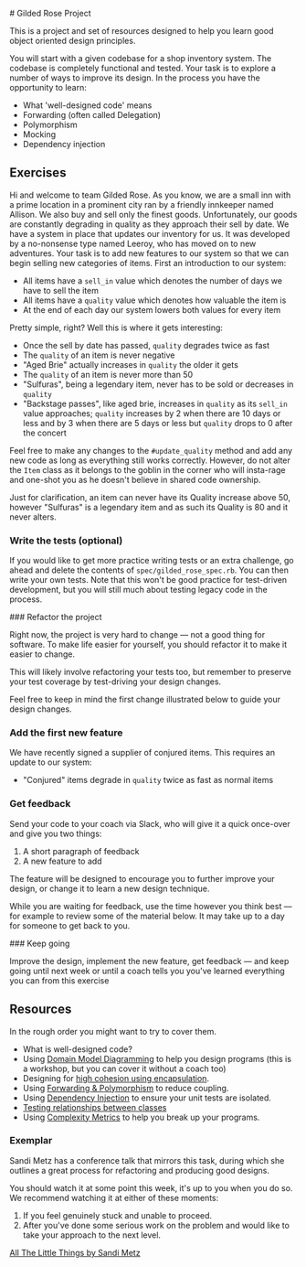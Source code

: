 # Gilded Rose Project

This is a project and set of resources designed to help you learn good object
oriented design principles.

You will start with a given codebase for a shop inventory system. The codebase
is completely functional and tested. Your task is to explore a number of ways
to improve its design. In the process you have the opportunity to learn:

* What 'well-designed code' means
* Forwarding (often called Delegation)
* Polymorphism
* Mocking
* Dependency injection

## Exercises

Hi and welcome to team Gilded Rose. As you know, we are a small inn with a prime
location in a prominent city ran by a friendly innkeeper named Allison. We also
buy and sell only the finest goods. Unfortunately, our goods are constantly
degrading in quality as they approach their sell by date. We have a system in
place that updates our inventory for us. It was developed by a no-nonsense type
named Leeroy, who has moved on to new adventures. Your task is to add new
features to our system so that we can begin selling new categories of items.
First an introduction to our system:

* All items have a `sell_in` value which denotes the number of days we have to sell
  the item
* All items have a `quality` value which denotes how valuable the item is
* At the end of each day our system lowers both values for every item

Pretty simple, right? Well this is where it gets interesting:

* Once the sell by date has passed, `quality` degrades twice as fast
* The `quality` of an item is never negative
* "Aged Brie" actually increases in `quality` the older it gets
* The `quality` of an item is never more than 50
* "Sulfuras", being a legendary item, never has to be sold or decreases in
  `quality`
* "Backstage passes", like aged brie, increases in `quality` as its `sell_in` value
  approaches; `quality` increases by 2 when there are 10 days or less and by 3
  when there are 5 days or less but `quality` drops to 0 after the concert

Feel free to make any changes to the `#update_quality` method and add any new
code as long as everything still works correctly. However, do not alter the
`Item` class as it belongs to the goblin in the corner who will insta-rage and
one-shot you as he doesn't believe in shared code ownership.

Just for clarification, an item can never have its Quality increase above 50,
however "Sulfuras" is a legendary item and as such its Quality is 80 and it
never alters.

### Write the tests (optional)

If you would like to get more practice writing tests or an extra challenge, go
ahead and delete the contents of `spec/gilded_rose_spec.rb`. You can then write
your own tests. Note that this won't be good practice for test-driven
development, but you will still much about testing legacy code in the process.

### Refactor the project

Right now, the project is very hard to change — not a good thing for software.
To make life easier for yourself, you should refactor it to make it easier to
change.

This will likely involve refactoring your tests too, but remember to preserve
your test coverage by test-driving your design changes.

Feel free to keep in mind the first change illustrated below to guide your
design changes.

### Add the first new feature

We have recently signed a supplier of conjured items. This requires an update to
our system:

* "Conjured" items degrade in `quality` twice as fast as normal items

### Get feedback

Send your code to your coach via Slack, who will give it a quick once-over and
give you two things:

1. A short paragraph of feedback
2. A new feature to add

The feature will be designed to encourage you to further improve your design,
or change it to learn a new design technique.

While you are waiting for feedback, use the time however you think best — for
example to review some of the material below. It may take up to a day for
someone to get back to you.

### Keep going

Improve the design, implement the new feature, get feedback — and keep going
until next week or until a coach tells you you've learned everything you can
from this exercise

## Resources

In the rough order you might want to try to cover them.

* What is well-designed code?
* Using [Domain Model Diagramming](https://github.com/makersacademy/skills-workshops/tree/master/week-2/domain_model_diagramming) to help you design programs (this is a workshop, but you can cover it without a coach too)
* Designing for [high cohesion using encapsulation](https://github.com/makersacademy/skills-workshops/blob/master/practicals/object_oriented_design/encapsulation.md).
* Using [Forwarding & Polymorphism](https://github.com/makersacademy/skills-workshops/blob/master/practicals/object_oriented_design/oo_relationships.md) to reduce coupling.
* Using [Dependency Injection](https://github.com/makersacademy/skills-workshops/blob/master/practicals/object_oriented_design/dependency_injection.md) to ensure your unit tests are isolated.
* [Testing relationships between classes](https://github.com/makersacademy/skills-workshops/blob/master/practicals/object_oriented_design/testing_relationships.md)
* Using [Complexity Metrics](https://github.com/makersacademy/skills-workshops/blob/master/practicals/quality/complexity_metrics.md) to help you break up your programs.

### Exemplar

Sandi Metz has a conference talk that mirrors this task, during which she outlines a great process for refactoring and producing good designs.

You should watch it at some point this week, it's up to you when you do so. We recommend watching it at either of these moments:

1. If you feel genuinely stuck and unable to proceed.
2. After you've done some serious work on the problem and would like to take your approach to the next level.

[All The Little Things by Sandi Metz](https://www.youtube.com/watch?v=8bZh5LMaSmE)
